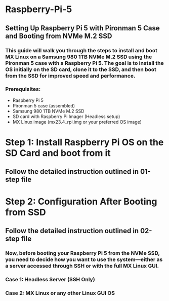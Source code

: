 
# Raspberry-Pi-5

## Setting Up Raspberry Pi 5 with Pironman 5 Case and Booting from NVMe M.2 SSD

### This guide will walk you through the steps to install and boot MX Linux on a Samsung 980 1TB NVMe M.2 SSD using the Pironman 5 case with a Raspberry Pi 5. The goal is to install the OS initially on the SD card, clone it to the SSD, and then boot from the SSD for improved speed and performance.

### Prerequisites:
- Raspberry Pi 5
- Pironman 5 case (assembled)
- Samsung 980 1TB NVMe M.2 SSD
- SD card with Raspberry Pi Imager (Headless setup)
- MX Linux image (mx23.4_rpi.img or your preferred OS image)

# Step 1: Install Raspberry Pi OS on the SD Card and boot from it
## Follow the detailed instruction outlined in 01-step file

# Step 2: Configuration After Booting from SSD
## Follow the detailed instruction outlined in 02-step file

### Now, before booting your Raspberry Pi 5 from the NVMe SSD, you need to decide how you want to use the system—either as a server accessed through SSH or with the full MX Linux GUI.

### Case 1: Headless Server (SSH Only)

### Case 2: MX Linux or any other Linux GUI OS
